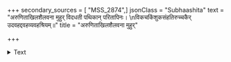 +++
secondary_sources = [ "MSS_2874",]
jsonClass = "Subhaashita"
text = "अरुणिताखिलशैलवना मुहुर् विदधती पथिकान् परितापिनः।  \nविकचकिंशुकसंहतिरुच्चकैर् उदवहद्दवहव्यवहश्रियम्॥"
title = "अरुणिताखिलशैलवना मुहुर्"

+++

<details><summary>Text</summary>

अरुणिताखिलशैलवना मुहुर् विदधती पथिकान् परितापिनः।  
विकचकिंशुकसंहतिरुच्चकैर् उदवहद्दवहव्यवहश्रियम्॥
</details>
